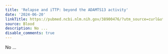 ```yaml
---
title: 'Relapse and iTTP: beyond the ADAMTS13 activity'
date: '2024-06-20'
linkTitle: https://pubmed.ncbi.nlm.nih.gov/38900476/?utm_source=curl&utm_medium=rss&utm_campaign=journals&utm_content=7603509&fc=None&ff=20240620182039&v=2.18.0.post9+e462414
source: Blood
description: No ...
disable_comments: true
---
```

No ...
